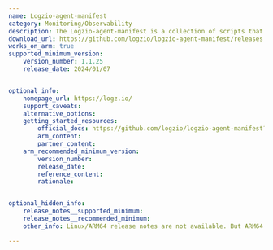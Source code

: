 ```yaml
---
name: Logzio-agent-manifest
category: Monitoring/Observability
description: The Logzio-agent-manifest is a collection of scripts that helps users to send logs, performance data and error tracking information from their applications to Logz.io for analysis and storage.
download_url: https://github.com/logzio/logzio-agent-manifest/releases
works_on_arm: true
supported_minimum_version:
    version_number: 1.1.25
    release_date: 2024/01/07


optional_info:
    homepage_url: https://logz.io/
    support_caveats:
    alternative_options:
    getting_started_resources:
        official_docs: https://github.com/logzio/logzio-agent-manifest?tab=readme-ov-file#running-the-agent-script
        arm_content:
        partner_content:
    arm_recommended_minimum_version:
        version_number:
        release_date:
        reference_content:
        rationale:


optional_hidden_info:
    release_notes__supported_minimum:
    release_notes__recommended_minimum:
    other_info: Linux/ARM64 release notes are not available. But ARM64 support was introduced in version v1.1.25, as indicated in the corresponding [PR](https://github.com/logzio/logzio-agent-manifest/pull/148). Version 1.1.25 has been built successfully on the Neoverse N1.

---
```



